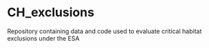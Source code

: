 # CH_exclusions
Repository containing data and code used to evaluate critical habitat exclusions under the ESA
